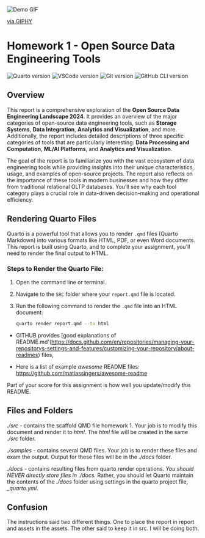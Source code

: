 ![Demo GIF](https://media.giphy.com/media/sRFEa8lbeC7zbcIZZR/giphy.gif)

[via GIPHY](https://giphy.com/gifs/animated-gif-animation-sRFEa8lbeC7zbcIZZR)

# Homework 1 - Open Source Data Engineering Tools

![Quarto version](https://img.shields.io/badge/Quarto-v1.2-blue)
![VSCode version](https://img.shields.io/badge/VSCode-v1.62-blue)
![Git version](https://img.shields.io/badge/Git-v2.33.0-blue)
![GitHub CLI version](https://img.shields.io/badge/GitHub%20CLI-v2.7.0-blue)

## Overview

This report is a comprehensive exploration of the **Open Source Data Engineering Landscape 2024**. It provides an overview of the major categories of open-source data engineering tools, such as **Storage Systems**, **Data Integration**, **Analytics and Visualization**, and more. Additionally, the report includes detailed descriptions of three specific categories of tools that are particularly interesting: **Data Processing and Computation**, **ML/AI Platforms**, and **Analytics and Visualization**.

The goal of the report is to familiarize you with the vast ecosystem of data engineering tools while providing insights into their unique characteristics, usage, and examples of open-source projects. The report also reflects on the importance of these tools in modern businesses and how they differ from traditional relational OLTP databases. You’ll see why each tool category plays a crucial role in data-driven decision-making and operational efficiency.

## Rendering Quarto Files

Quarto is a powerful tool that allows you to render `.qmd` files (Quarto Markdown) into various formats like HTML, PDF, or even Word documents. This report is built using Quarto, and to complete your assignment, you'll need to render the final output to HTML.

### Steps to Render the Quarto File:

1. Open the command line or terminal.
2. Navigate to the `SRC` folder where your `report.qmd` file is located.
3. Run the following command to render the `.qmd` file into an HTML document:

   ```bash
   quarto render report.qmd --to html


* GITHUB provides [good explanations of README.md'(https://docs.github.com/en/repositories/managing-your-repositorys-settings-and-features/customizing-your-repository/about-readmes) files,

* Here is a list of example *awesome* README files: <https://github.com/matiassingers/awesome-readme>

Part of your score for this assignment is how well you update/modify this README.

## Files and Folders

*./src* - contains the scaffold QMD file homework 1. Your job is to modify this document and render it to *html*.  The *html* file will
be created in the same *./src* folder.

*./samples* - contains several QMD files. Your job is to render these files and exam the output.  Output for these files will be in the *./docs* folder.

*./docs* - contains resulting files from quarto render operations.  *You should NEVER directly store files in ./docs.* Rather, you should let Quarto maintain the contents of the *./docs* folder using settings in the quarto project file, *_quarto.yml*.

## Confusion
The instructions said two different things. One to place the report in report and assets in the assets. The other said to keep it in src. I will be doing both.